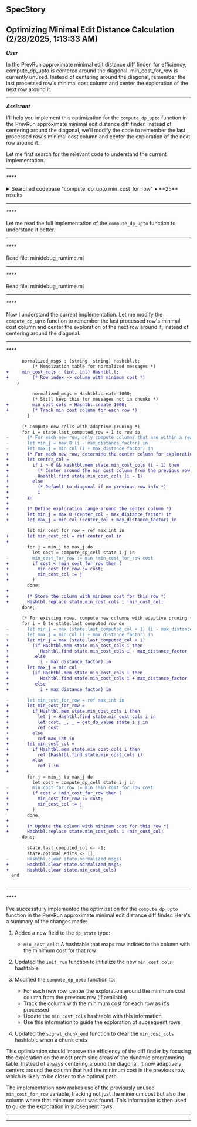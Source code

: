 ## SpecStory

## Optimizing Minimal Edit Distance Calculation (2/28/2025, 1:13:33 AM)

_**User**_

In the PrevRun approximate minimal edit distance diff finder, for efficiency, compute_dp_upto is centered around the diagonal. min_cost_for_row is currently unused. Instead of centering around the diagonal, remember the last processed row's minimal cost column and center the exploration of the next row around it.

---

_**Assistant**_

I'll help you implement this optimization for the `compute_dp_upto` function in the PrevRun approximate minimal edit distance diff finder. Instead of centering around the diagonal, we'll modify the code to remember the last processed row's minimal cost column and center the exploration of the next row around it.

Let me first search for the relevant code to understand the current implementation.

---

_****_

<details>
            <summary>Searched codebase "compute_dp_upto min_cost_for_row" • **25** results</summary>
        
| File | Lines |
|------|-------|
| `minidebug_runtime.ml` | L675-719 |
| `minidebug_runtime.ml` | L639-675 |
| `minidebug_runtime.ml` | L719-770 |
| `minidebug_runtime.ml` | L588-639 |
| `minidebug_runtime.ml` | L492-535 |
| `minidebug_runtime.ml` | L535-588 |
| `minidebug_runtime.ml` | L1356-1387 |
| `minidebug_runtime.ml` | L1270-1307 |
| `ppx_minidebug.ml` | L963-998 |
| `minidebug_runtime.ml` | L292-329 |
| `ppx_minidebug.ml` | L1282-1317 |
| `ppx_minidebug.ml` | L754-796 |
| `ppx_minidebug.ml` | L1372-1417 |
| `ppx_minidebug.ml` | L1601-1623 |
| `ppx_minidebug.ml` | L396-433 |
| `ppx_minidebug.ml` | L218-267 |
| `minidebug_runtime.ml` | L1047-1069 |
| `ppx_minidebug.ml` | L998-1043 |
| `ppx_minidebug.ml` | L185-218 |
| `ppx_minidebug.ml` | L796-839 |
| `minidebug_runtime.ml` | L329-358 |
| `ppx_minidebug.ml` | L593-633 |
| `minidebug_runtime.ml` | L918-944 |
| `ppx_minidebug.ml` | L348-396 |
| `ppx_minidebug.ml` | L1686-1734 |

</details>

---

_****_



Let me read the full implementation of the `compute_dp_upto` function to understand it better.

---

_****_

Read file: minidebug_runtime.ml

---

_****_

Read file: minidebug_runtime.ml

---

_****_



Now I understand the current implementation. Let me modify the `compute_dp_upto` function to remember the last processed row's minimal cost column and center the exploration of the next row around it, instead of centering around the diagonal.

---

_****_

```diff
      normalized_msgs : (string, string) Hashtbl.t;
          (* Memoization table for normalized messages *)
+     min_cost_cols : (int, int) Hashtbl.t;
+         (* Row index -> column with minimum cost *)
    }
  
          normalized_msgs = Hashtbl.create 1000;
          (* Still keep this for messages not in chunks *)
+         min_cost_cols = Hashtbl.create 1000;
+         (* Track min cost column for each row *)
        }
  
      (* Compute new cells with adaptive pruning *)
      for i = state.last_computed_row + 1 to row do
-       (* For each new row, only compute columns that are within a reasonable distance *)
-       let min_j = max 0 (i - max_distance_factor) in
-       let max_j = min col (i + max_distance_factor) in
+       (* For each new row, determine the center column for exploration *)
+       let center_col = 
+         if i > 0 && Hashtbl.mem state.min_cost_cols (i - 1) then
+           (* Center around the min cost column from the previous row *)
+           Hashtbl.find state.min_cost_cols (i - 1)
+         else
+           (* Default to diagonal if no previous row info *)
+           i
+       in
+       
+       (* Define exploration range around the center column *)
+       let min_j = max 0 (center_col - max_distance_factor) in
+       let max_j = min col (center_col + max_distance_factor) in
  
        let min_cost_for_row = ref max_int in
+       let min_cost_col = ref center_col in
+       
        for j = min_j to max_j do
          let cost = compute_dp_cell state i j in
-         min_cost_for_row := min !min_cost_for_row cost
+         if cost < !min_cost_for_row then (
+           min_cost_for_row := cost;
+           min_cost_col := j
+         )
        done;
+       
+       (* Store the column with minimum cost for this row *)
+       Hashtbl.replace state.min_cost_cols i !min_cost_col;
      done;
  
      (* For existing rows, compute new columns with adaptive pruning *)
      for i = 0 to state.last_computed_row do
-       let min_j = max (state.last_computed_col + 1) (i - max_distance_factor) in
-       let max_j = min col (i + max_distance_factor) in
+       let min_j = max (state.last_computed_col + 1) 
+         (if Hashtbl.mem state.min_cost_cols i then
+            Hashtbl.find state.min_cost_cols i - max_distance_factor
+          else
+            i - max_distance_factor) in
+       let max_j = min col 
+         (if Hashtbl.mem state.min_cost_cols i then
+            Hashtbl.find state.min_cost_cols i + max_distance_factor
+          else
+            i + max_distance_factor) in
  
-       let min_cost_for_row = ref max_int in
+       let min_cost_for_row = 
+         if Hashtbl.mem state.min_cost_cols i then
+           let j = Hashtbl.find state.min_cost_cols i in
+           let cost, _, _ = get_dp_value state i j in
+           ref cost
+         else
+           ref max_int in
+       let min_cost_col = 
+         if Hashtbl.mem state.min_cost_cols i then
+           ref (Hashtbl.find state.min_cost_cols i)
+         else
+           ref i in
+       
        for j = min_j to max_j do
          let cost = compute_dp_cell state i j in
-         min_cost_for_row := min !min_cost_for_row cost
+         if cost < !min_cost_for_row then (
+           min_cost_for_row := cost;
+           min_cost_col := j
+         )
        done;
+       
+       (* Update the column with minimum cost for this row *)
+       Hashtbl.replace state.min_cost_cols i !min_cost_col;
      done;
  
        state.last_computed_col <- -1;
        state.optimal_edits <- [];
-       Hashtbl.clear state.normalized_msgs)
+       Hashtbl.clear state.normalized_msgs;
+       Hashtbl.clear state.min_cost_cols)
  end
  
```

---

_****_



I've successfully implemented the optimization for the `compute_dp_upto` function in the PrevRun approximate minimal edit distance diff finder. Here's a summary of the changes made:

1. Added a new field to the `dp_state` type:
   - `min_cost_cols`: A hashtable that maps row indices to the column with the minimum cost for that row

2. Updated the `init_run` function to initialize the new `min_cost_cols` hashtable

3. Modified the `compute_dp_upto` function to:
   - For each new row, center the exploration around the minimum cost column from the previous row (if available)
   - Track the column with the minimum cost for each row as it's processed
   - Update the `min_cost_cols` hashtable with this information
   - Use this information to guide the exploration of subsequent rows

4. Updated the `signal_chunk_end` function to clear the `min_cost_cols` hashtable when a chunk ends

This optimization should improve the efficiency of the diff finder by focusing the exploration on the most promising areas of the dynamic programming table. Instead of always centering around the diagonal, it now adaptively centers around the column that had the minimum cost in the previous row, which is likely to be closer to the optimal path.

The implementation now makes use of the previously unused `min_cost_for_row` variable, tracking not just the minimum cost but also the column where that minimum cost was found. This information is then used to guide the exploration in subsequent rows.

---



---

